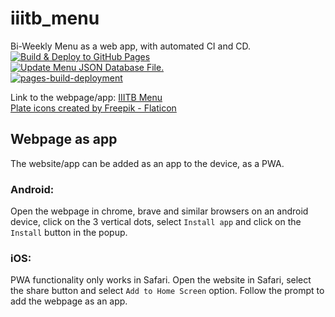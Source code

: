 # iiitb_menu

Bi-Weekly Menu as a web app, with automated CI and CD.
<br>
[![Build & Deploy to GitHub Pages](https://github.com/kphanipavan/IIITB_Menu/actions/workflows/gh-pages.yml/badge.svg?branch=master)](https://github.com/kphanipavan/IIITB_Menu/actions/workflows/gh-pages.yml)<br>
[![Update Menu JSON Database File.](https://github.com/kphanipavan/IIITB_Menu/actions/workflows/menu-file.yml/badge.svg)](https://github.com/kphanipavan/IIITB_Menu/actions/workflows/menu-file.yml)<br>
[![pages-build-deployment](https://github.com/kphanipavan/IIITB_Menu/actions/workflows/pages/pages-build-deployment/badge.svg)](https://github.com/kphanipavan/IIITB_Menu/actions/workflows/pages/pages-build-deployment)

Link to the webpage/app: [IIITB Menu](https://kphanipavan.github.io/IIITB_Menu/)
<br>
<a href="https://www.flaticon.com/free-icons/plate" title="plate icons">Plate icons created by Freepik - Flaticon</a>
## Webpage as app
The website/app can be added as an app to the device, as a PWA.
### Android:
Open the webpage in chrome, brave and similar browsers on an android device, click on the 3 vertical dots, select `Install app` and click on the `Install` button in the popup.
### iOS:
PWA functionality only works in Safari. Open the website in Safari, select the share button and select `Add to Home Screen` option. Follow the prompt to add the webpage as an app.

